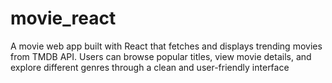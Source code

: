 # movie_react
A movie web app built with React that fetches and displays trending movies from TMDB API. Users can browse popular titles, view movie details, and explore different genres through a clean and user-friendly interface
